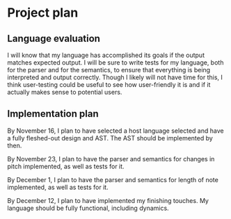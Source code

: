 # Project plan

## Language evaluation

I will know that my language has accomplished its goals if the output matches expected output. I will be sure to write tests for my language, both for the parser and for the semantics, to ensure that everything is being interpreted and output correctly. Though I likely will not have time for this, I think user-testing could be useful to see how user-friendly it is and if it actually makes sense to potential users.


## Implementation plan

By November 16, I plan to have selected a host language selected and have a fully fleshed-out design and AST. The AST should be implemented by then.

By November 23, I plan to have the parser and semantics for changes in pitch implemented, as well as tests for it.

By December 1, I plan to have the parser and semantics for length of note implemented, as well as tests for it.

By December 12, I plan to have implemented my finishing touches. My language should be fully functional, including dynamics.